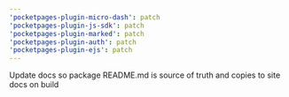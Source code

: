 ```yaml
---
'pocketpages-plugin-micro-dash': patch
'pocketpages-plugin-js-sdk': patch
'pocketpages-plugin-marked': patch
'pocketpages-plugin-auth': patch
'pocketpages-plugin-ejs': patch
---
```


Update docs so package README.md is source of truth and copies to site docs on build
